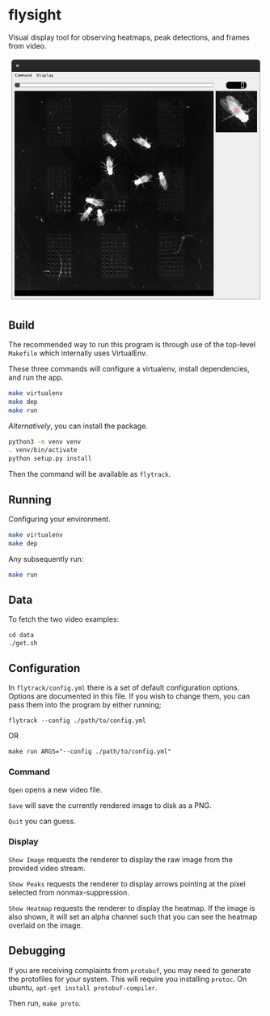 # flysight

Visual display tool for observing heatmaps, peak detections, and frames
from video.

![Example](.readme/sc1.png)

## Build

The recommended way to run this program is through use of the top-level
`Makefile` which internally uses VirtualEnv.

These three commands will configure a virtualenv, install dependencies,
and run the app.

```bash
make virtualenv
make dep
make run
```

*Alternatively*, you can install the package.

```bash
python3 -m venv venv
. venv/bin/activate
python setup.py install
```

Then the command will be available as `flytrack`.

## Running

Configuring your environment.

```bash
make virtualenv
make dep
```

Any subsequently run:

```bash
make run
```

## Data

To fetch the two video examples:

```
cd data
./get.sh
```

## Configuration

In `flytrack/config.yml` there is a set of default configuration 
options.  Options are documented in this file.  If you wish to change
them, you can pass them into the program by either running;

```
flytrack --config ./path/to/config.yml
```

OR 

```
make run ARGS="--config ./path/to/config.yml"
```

### Command

`Open` opens a new video file.

`Save` will save the currently rendered image to disk as a PNG.

`Quit` you can guess.

### Display

`Show Image` requests the renderer to display the raw image from the
provided video stream.

`Show Peaks` requests the renderer to display arrows pointing at the
pixel selected from nonmax-suppression.

`Show Heatmap` requests the renderer to display the heatmap.  If the
image is also shown, it will set an alpha channel such that you can
see the heatmap overlaid on the image.

## Debugging

If you are receiving complaints from `protobuf`, you may need to
generate the protofiles for your system.  This will require you
installing `protoc`.  On ubuntu, `apt-get install protobuf-compiler`.

Then run, `make proto`.
